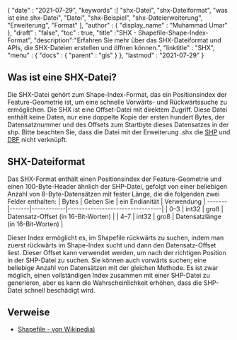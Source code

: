 {
  "date" : "2021-07-29",
  "keywords" :[ "shx-Datei", "shx-Dateiformat", "was ist eine shx-Datei", "Datei", "shx-Beispiel", "shx-Dateierweiterung", "Erweiterung", "Format" ],
  "author" : {
    "display_name" : "Muhammad Umar"
},
  "draft" : "false",
  "toc" : true,
  "title" :"SHX - Shapefile-Shape-Index-Format",
  "description":"Erfahren Sie mehr über das SHX-Dateiformat und APIs, die SHX-Dateien erstellen und öffnen können.",
  "linktitle" : "SHX",
  "menu" : {
    "docs" : {
      "parent" : "gis"
}
},
  "lastmod" : "2021-07-29"
}

## Was ist eine SHX-Datei?
Die SHX-Datei gehört zum Shape-Index-Format, das ein Positionsindex der Feature-Geometrie ist, um eine schnelle Vorwärts- und Rückwärtssuche zu ermöglichen. Die SHX ist eine Offset-Datei mit direktem Zugriff. Diese Datei enthält keine Daten, nur eine doppelte Kopie der ersten hundert Bytes, der Datensatznummer und des Offsets zum Startbyte dieses Datensatzes in der shp. Bitte beachten Sie, dass die Datei mit der Erweiterung .shx die [SHP](/de/gis/shp/) und [DBF](/de/database/dbf) nicht verknüpft.

## SHX-Dateiformat
Das SHX-Format enthält einen Positionsindex der Feature-Geometrie und einen 100-Byte-Header ähnlich der SHP-Datei, gefolgt von einer beliebigen Anzahl von 8-Byte-Datensätzen mit fester Länge, die die folgenden zwei Felder enthalten:
| Bytes | Geben Sie | ein Endianität | Verwendung |
-------|-------|------------|---------------------------------|
| 0–3 | int32 | groß | Datensatz-Offset (in 16-Bit-Worten) |
| 4–7 | int32 | groß | Datensatzlänge (in 16-Bit-Worten) |

Dieser Index ermöglicht es, im Shapefile rückwärts zu suchen, indem man zuerst rückwärts im Shape-Index sucht und dann den Datensatz-Offset liest. Dieser Offset kann verwendet werden, um nach der richtigen Position in der SHP-Datei zu suchen. Sie können auch vorwärts suchen; eine beliebige Anzahl von Datensätzen mit der gleichen Methode. Es ist zwar möglich, einen vollständigen Index zusammen mit einer SHP-Datei zu generieren, aber es kann die Wahrscheinlichkeit erhöhen, dass die SHP-Datei schnell beschädigt wird.


## Verweise

* [Shapefile - von Wikipedia)](https://en.wikipedia.org/wiki/Shapefile)


